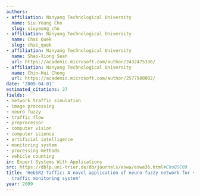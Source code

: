 ```yaml
---
authors:
- affiliation: Nanyang Technological University
  name: Siu-Yeung Cho
  slug: siuyeung_cho
- affiliation: Nanyang Technological University
  name: Chai Quek
  slug: chai_quek
- affiliation: Nanyang Technological University
  name: Shao-Xiong Seah
  url: https://academic.microsoft.com/author/2432475336/
- affiliation: Nanyang Technological University
  name: Chin-Hui Chong
  url: https://academic.microsoft.com/author/2577980002/
date: '2009-04-01'
estimated_citations: 27
fields:
- network traffic simulation
- image processing
- neuro fuzzy
- traffic flow
- preprocessor
- computer vision
- computer science
- artificial intelligence
- monitoring system
- processing methods
- vehicle counting
in: Expert Systems With Applications
src: https://dblp.uni-trier.de/db/journals/eswa/eswa36.html#ChoQSC09
title: 'HebbR2-Taffic: A novel application of neuro-fuzzy network for visual based
  traffic monitoring system'
year: 2009
---
```


